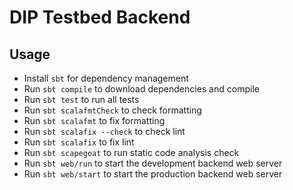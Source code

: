 # DIP Testbed Backend

## Usage
- Install `sbt` for dependency management
- Run `sbt compile` to download dependencies and compile
- Run `sbt test` to run all tests
- Run `sbt scalafmtCheck` to check formatting
- Run `sbt scalafmt` to fix formatting
- Run `sbt scalafix --check` to check lint
- Run `sbt scalafix` to fix lint
- Run `sbt scapegoat` to run static code analysis check 
- Run `sbt web/run` to start the development backend web server  
- Run `sbt web/start` to start the production backend web server  
